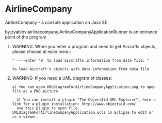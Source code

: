 # AirlineCompany
AirlineCompany - а console application on Java SE

by.zyablov.airlinecompany.AirlineCompanyApplicationRunner is an entrance point of the program
 	
   1) WARNING: When you enter a program and need to get Aircrafts objects, please choose at main menu:
   
 	      " ----Enter '9' to load aircrafts information from data file: "
        
 	      to load Aircraft's objects with data information from data file.	
 
   2) WARNING: If you need a UML diagram of classes:
   
          a) You can open UMLDiagramForAirlineCompanyApplication.png to open file as a PNG picture
         
 	        b) You can install a plugin "The ObjectAid UML Explorer", here a link for a plugin installation: http://www.objectaid.com/. 
 	        Use this plugin to open file UMLDiagramForAirlineCompanyApplication.ucls in Eclipse to edit or as a viewer.
 
 
 
